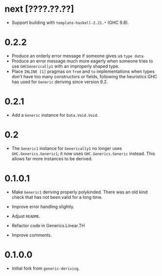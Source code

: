 # next [????.??.??]
* Support building with `template-haskell-2.21.*` (GHC 9.8).

# 0.2.2
* Produce an orderly error message if someone gives us `type data`.
* Produce an error message much more eagerly when someone tries to
  use `GHCGenerically1` with an improperly shaped type.
* Place `INLINE [1]` pragmas on `from` and `to` implementations when types
  don't have too many constructors or fields, following the heuristics GHC
  has used for `Generic` deriving since version 9.2.

# 0.2.1
* Add a `Generic` instance for `Data.Void.Void`.

# 0.2
* The `Generic1` instance for `Generically1` no longer uses
  `GHC.Generics.Generic1`; it now uses `GHC.Generics.Generic` instead.  This
  allows far more instances to be derived.

# 0.1.0.1
* Make `Generic1` deriving properly polykinded. There was an old kind check
  that has not been valid for a long time.

* Improve error handling slightly.

* Adjust `README`.

* Refactor code in Generics.Linear.TH

* Improve comments.
# 0.1.0.0
* Initial fork from `generic-deriving`.
